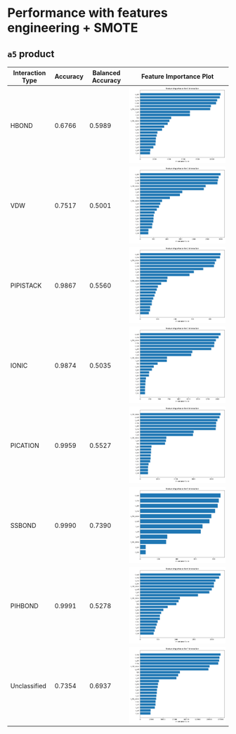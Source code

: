 # Performance with features engineering + SMOTE

## `a5` product

| Interaction Type | Accuracy | Balanced Accuracy | Feature Importance Plot |
|------------------|----------|-------------------|------------------------|
| HBOND | 0.6766 | 0.5989 | ![](fi_plots/fe_smote/a5_product/class_0.png) |
| VDW | 0.7517 | 0.5001 | ![](fi_plots/fe_smote/a5_product/class_1.png) |
| PIPISTACK | 0.9867 | 0.5560 | ![](fi_plots/fe_smote/a5_product/class_2.png) |
| IONIC | 0.9874 | 0.5035 | ![](fi_plots/fe_smote/a5_product/class_3.png) |
| PICATION | 0.9959 | 0.5527 | ![](fi_plots/fe_smote/a5_product/class_4.png) |
| SSBOND | 0.9990 | 0.7390 | ![](fi_plots/fe_smote/a5_product/class_5.png) |
| PIHBOND | 0.9991 | 0.5278 | ![](fi_plots/fe_smote/a5_product/class_6.png) |
| Unclassified | 0.7354 | 0.6937 | ![](fi_plots/fe_smote/a5_product/class_7.png) |
